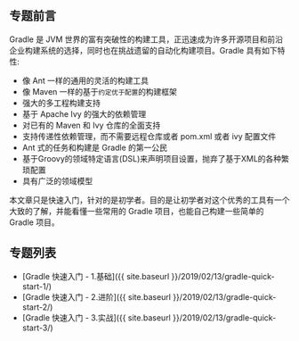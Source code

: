 ## 专题前言

Gradle 是 JVM 世界的富有突破性的构建工具，正迅速成为许多开源项目和前沿企业构建系统的选择，同时也在挑战遗留的自动化构建项目。Gradle 具有如下特性:

* 像 Ant 一样的通用的灵活的构建工具
* 像 Maven 一样的基于`约定优于配置`的构建框架
* 强大的多工程构建支持
* 基于 Apache Ivy 的强大的依赖管理
* 对已有的 Maven 和 Ivy 仓库的全面支持
* 支持传递性依赖管理，而不需要远程仓库或者 pom.xml 或者 ivy 配置文件
* Ant 式的任务和构建是 Gradle 的第一公民
* 基于Groovy的领域特定语言(DSL)来声明项目设置，抛弃了基于XML的各种繁琐配置
* 具有广泛的领域模型

本文章只是快速入门，针对的是初学者。目的是让初学者对这个优秀的工具有一个大致的了解，并能看懂一些常用的 Gradle 项目，也能自己构建一些简单的 Gradle 项目。

## 专题列表

* [Gradle 快速入门 - 1.基础]({{ site.baseurl }}/2019/02/13/gradle-quick-start-1/)
* [Gradle 快速入门 - 2.进阶]({{ site.baseurl }}/2019/02/13/gradle-quick-start-2/)
* [Gradle 快速入门 - 3.实战]({{ site.baseurl }}/2019/02/13/gradle-quick-start-3/)
